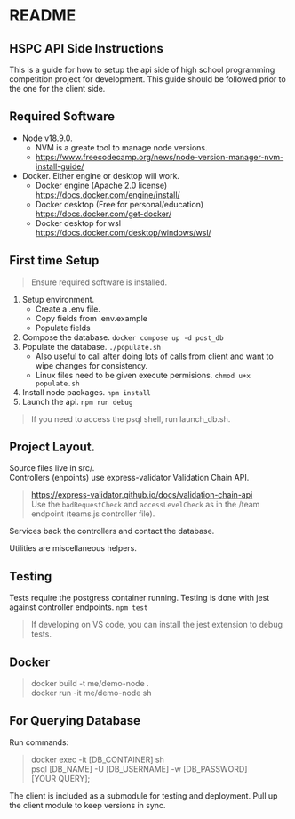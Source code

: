 # README

## HSPC API Side Instructions
This is a guide for how to setup the api side of high school programming competition project for development. This guide should be followed prior to the one for the client side.


## Required Software
* Node v18.9.0.
    * NVM is a greate tool to manage node versions.
    * https://www.freecodecamp.org/news/node-version-manager-nvm-install-guide/
* Docker. Either engine or desktop will work.
    * Docker engine (Apache 2.0 license) https://docs.docker.com/engine/install/
    * Docker desktop (Free for personal/education) https://docs.docker.com/get-docker/
    * Docker desktop for wsl https://docs.docker.com/desktop/windows/wsl/

## First time Setup
> Ensure required software is installed.
1. Setup environment.
    * Create a .env file.
    * Copy fields from .env.example
    * Populate fields
1. Compose the database. `docker compose up -d post_db`
1. Populate the database. `./populate.sh`
    * Also useful to call after doing lots of calls from client and want to wipe changes for consistency.
    * Linux files need to be given execute permisions. `chmod u+x populate.sh`
1. Install node packages. `npm install`
1. Launch the api. `npm run debug`

> If you need to access the psql shell, run launch_db.sh.

## Project Layout.
Source files live in src/. <br/>
Controllers (enpoints) use express-validator Validation Chain API.
> https://express-validator.github.io/docs/validation-chain-api <br />
> Use the `badRequestCheck` and `accessLevelCheck` as in the /team endpoint (teams.js controller file).

Services back the controllers and contact the database.

Utilities are miscellaneous helpers.


## Testing
Tests require the postgress container running. Testing is done with jest against controller endpoints. `npm test`
> If developing on VS code, you can install the jest extension to debug tests.

## Docker
>docker build -t me/demo-node .\
>docker run -it me/demo-node sh

## For Querying Database
Run commands: 
>docker exec -it [DB_CONTAINER] sh\
>psql [DB_NAME] -U [DB_USERNAME] -w [DB_PASSWORD]\
>[YOUR QUERY];

The client is included as a submodule for testing and deployment. Pull up the client module to keep versions in sync.

